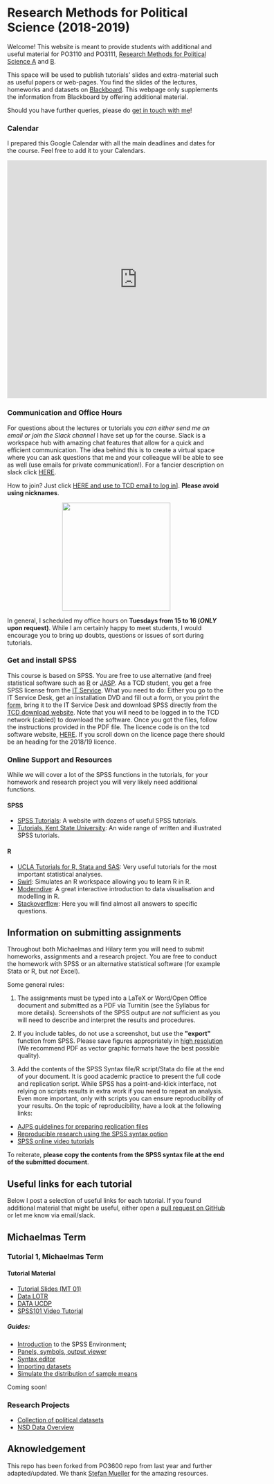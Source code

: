 # Research Methods for Political Science (2018-2019)

Welcome! This website is meant to provide students with additional and useful material for PO3110 and PO3111, [Research Methods for Political Science A](https://www.tcd.ie/Political_Science/undergraduate/module-outlines/js/research-methods-a/) and [B](https://www.tcd.ie/Political_Science/undergraduate/module-outlines/js/research-methods-b/).

This space will be used to publish tutorials' slides and extra-material such as useful papers or web-pages. You find the slides of the lectures, homeworks and datasets on [Blackboard](http://tcd.ie/blackboard). This webpage only supplements the information from Blackboard by offering additional material.

Should you have further queries, please do [get in touch with me](http://andrsalvi.github.io/contact)!

### Calendar

I prepared this Google Calendar with all the main deadlines and dates for the course. Feel free to add it to your Calendars.

<iframe src="https://calendar.google.com/calendar/embed?src=mfgg7rirvsktd2jjv9jqie43cc%40group.calendar.google.com&ctz=Europe%2FDublin" style="border: 0" width="600" height="550" frameborder="0" scrolling="no"></iframe>

### Communication and Office Hours
For questions about the lectures or tutorials you *can either send me an email or join the Slack channel* I have set up for the course. Slack is a workspace hub with amazing chat features that allow for a quick and efficient communication. The idea behind this is to create a virtual space where you can ask questions that me and your colleague will be able to see as well (use emails for private communication!). For a fancier description on slack click [HERE](https://get.slack.help/hc/en-us/articles/115004071768-What-is-Slack-).

How to join? Just click [HERE and use to TCD email to log in](https://join.slack.com/t/researchmethodstcd/shared_invite/enQtNDM2ODc0NzIxMjIwLTE4YzY4YzAxMDc3ODk4MjRiYzc3MjA0NDQyNWQ2MmNlNGY0Y2VkNzg5MjQwMzlkMzA0ZmY1MTc4ZTVlN2U3MGM)].
**Please avoid using nicknames**.

<p align="center">
<img src="https://i.kinja-img.com/gawker-media/image/upload/s--bG3V_j-_--/c_scale,f_auto,fl_progressive,q_80,w_800/qvk2b1y0p19wo1qruc85.png" width="250"/>
</p>

In general, I scheduled my office hours on **Tuesdays from 15 to 16 (*ONLY* upon request)**. While I am certainly happy to meet students, I would encourage you to bring up doubts, questions or issues of sort during tutorials.

### Get and install SPSS

This course is based on SPSS. You are free to use alternative (and free) statistical software such as [R](https://www.r-project.org) or [JASP](https://jasp-stats.org). As a TCD student, you get a free SPSS license from the [IT Service](https://www.tcd.ie/itservices/help/it-service-desk-contact.php). What you need to do: Either you go to the IT Service Desk, get an installation DVD and fill out a form, or you print the [form](https://www.tcd.ie/itservices/assets/doc/purchase_local/SPSS-Form.pdf), bring it to the IT Service Desk and download SPSS directly from the [TCD download website](https://software.tcd.ie). Note that you will need to be logged in to the TCD network (cabled) to download the software. Once you got the files, follow the instructions provided in the PDF file.
The licence code is on the tcd software website, [HERE](https://www.tcd.ie/itservices/local/spss_licence.php).
If you scroll down on the licence page there should be an heading for the 2018/19 licence.


### Online Support and Resources

While we will cover a lot of the SPSS functions in the tutorials, for your homework and research project you will very likely need additional functions.

#### SPSS

- [SPSS Tutorials](https://www.spss-tutorials.com): A website with dozens of useful SPSS tutorials.
- [Tutorials, Kent State University](https://libguides.library.kent.edu/SPSS/home): An wide range of written and illustrated  SPSS tutorials.

#### R

- [UCLA Tutorials for R, Stata and SAS](https://stats.idre.ucla.edu/other/dae/): Very useful tutorials for the most important statistical analyses.
- [Swirl](http://swirlstats.com): Simulates an R workspace allowing you to learn R in R.
- [Moderndive](http://www.moderndive.com): A great interactive introduction to data visualisation and modelling in R.
- [Stackoverflow](https://stackoverflow.com/questions/tagged/r): Here you will find almost all answers to specific questions.

## Information on submitting assignments

Throughout both Michaelmas and Hilary term you will need to submit homeworks, assignments and a research project. You are free to conduct the homework with SPSS or an alternative statistical software (for example Stata or R, but _not_ Excel).

Some general rules:
1. The assignments must be typed into a LaTeX or Word/Open Office document and submitted as a PDF via Turnitin (see the Syllabus for more details). Screenshots of the SPSS output are _not_ sufficient as you will need to describe and interpret the results and procedures.

2. If you include tables, do not use a screenshot, but use the **"export"** function from SPSS. Please save figures appropriately in [high resolution](https://thepoliticalmethodologist.com/2013/11/25/making-high-resolution-graphics-for-academic-publishing/) (We recommend PDF as vector graphic formats have the best possible quality).

3. Add the contents of the SPSS Syntax file/R script/Stata do file at the end of your document. It is good academic practice to present the full code and replication script. While SPSS has a point-and-klick interface, not relying on scripts results in extra work if you need to repeat an analysis. Even more important, only with scripts you can ensure reproducibility of your results. On the topic of reproducibility, have a look at the following links:
- [AJPS guidelines for preparing replication files](https://ajpsblogging.files.wordpress.com/2016/05/ajps-replic-guidelines-ver-2-1.pdf)
- [Reproducible research using the SPSS syntax option](https://libguides.library.kent.edu/SPSS/Syntax)
- [SPSS online video tutorials](http://www.lse.ac.uk/Methodology/Software-tutorials/SPSS-tutorials)

To reiterate, **please copy the contents from the SPSS syntax file at the end of the submitted document**.

## Useful links for each tutorial

Below I post a selection of useful links for each tutorial. If you found additional material that might be useful, either open a [pull request on GitHub](https://help.github.com/articles/about-pull-requests/) or let me know via email/slack.

## Michaelmas Term

### Tutorial 1, Michaelmas Term

#### Tutorial Material
- [Tutorial Slides (MT 01)](https://github.com/AndrSalvi/research-methods/raw/master/course/slides/Tutorial_1.pdf)
- [Data LOTR](https://github.com/AndrSalvi/research-methods/raw/master/course/data/wordsbycharacters.sav)
- [DATA UCDP](https://github.com/AndrSalvi/research-methods/raw/master/course/data/UCDP.sav)
- [SPSS101 Video Tutorial](https://youtu.be/0IAxSA_b6ZM)

##### Guides:
- [Introduction](https://libguides.library.kent.edu/SPSS/GettingStarted) to the SPSS Environment;
- [Panels, symbols, output viewer](https://libguides.library.kent.edu/SPSS/Environment)
- [Syntax editor](https://www.spss-tutorials.com/spss-syntax-editor-window/)
- [Importing datasets](https://libguides.library.kent.edu/SPSS/ImportData)
- [Simulate the distribution of sample means](http://onlinestatbook.com/stat_sim/sampling_dist/)


Coming soon!

### Research Projects

- [Collection of political datasets](https://github.com/erikgahner/PolData)
- [NSD Data Overview](http://www.nsd.uib.no/nsd/english/datatjenester.html)

## Aknowledgement

This repo has been forked from PO3600 repo from last year and further adapted/updated. We thank [Stefan Mueller](https://github.com/stefan-mueller) for the amazing resources.
